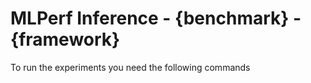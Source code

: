 # MLPerf Inference - {benchmark} - {framework}

To run the experiments you need the following commands

